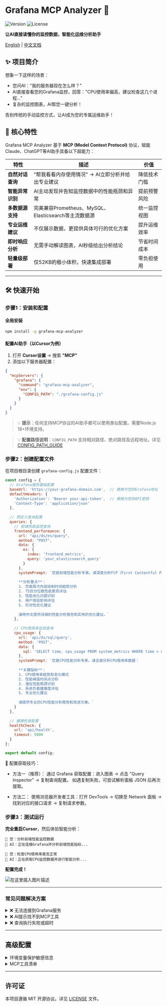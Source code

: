 # Grafana MCP Analyzer 🤖

![Version](https://img.shields.io/npm/v/grafana-mcp-analyzer) ![License](https://img.shields.io/npm/l/grafana-mcp-analyzer) 

**让AI直接读懂你的监控数据，智能化运维分析助手**

[English](https://github.com/SailingCoder/grafana-mcp-analyzer/blob/main/README_EN.md) | [中文文档](https://github.com/SailingCoder/grafana-mcp-analyzer/blob/main/README.md)

## ✨ 项目简介

想象一下这样的场景：
- 您问AI："我的服务器现在怎么样？" 
- AI直接查看您的Grafana监控，回答："CPU使用率偏高，建议检查这几个进程..."
- 复杂的监控图表，AI帮您一键分析！


告别传统的手动监控方式，让AI成为您的专属运维助手！

## 🚀 核心特性

Grafana MCP Analyzer 基于 **MCP (Model Context Protocol)** 协议，赋能Claude、ChatGPT等AI助手具备以下超能力：

| 特性 | 描述 | 价值 |
|------|------|------|
| **自然对话查询** | "帮我看看内存使用情况" → AI立即分析并给出专业建议 | 降低技术门槛 |
| **智能异常识别** | AI主动发现并告知监控数据中的性能瓶颈和异常 | 提前预警风险 |
| **多数据源支持** | 完美兼容Prometheus、MySQL、Elasticsearch等主流数据源 | 统一监控视图 |
| **专业运维建议** | 不仅展示数据，更提供具体可行的优化方案 | 提升运维效率 |
| **即时响应分析** | 无需手动解读图表，AI秒级给出分析结论 | 节省时间成本 |
| **轻量级部署** | 仅52KB的极小体积，快速集成部署 | 零负担使用 |

---

## 🛠️ 快速开始

### 步骤1：安装和配置

#### 全局安装
```bash
npm install -g grafana-mcp-analyzer
```

#### 配置AI助手（以Cursor为例）

1. 打开 **Cursor设置** → 搜索 **"MCP"**
2. 添加以下服务器配置：

```json
{
  "mcpServers": {
    "grafana": {
      "command": "grafana-mcp-analyzer",
      "env": {
        "CONFIG_PATH": "./grafana-config.js"
      }
    }
  }
}
```

> 💡 **提示**：任何支持MCP协议的AI助手都可以使用类似配置。需要Node.js 18+环境支持。

> 💡 **配置路径说明**：`CONFIG_PATH` 支持相对路径、绝对路径及远程地址。详见 [CONFIG_PATH_GUIDE](https://github.com/SailingCoder/grafana-mcp-analyzer/blob/main/docs/CONFIG_PATH_GUIDE.md)

### 步骤2：创建配置文件

在项目根目录创建 `grafana-config.js` 配置文件：

```javascript
const config = {
  // Grafana服务基础配置
  baseUrl: 'https://your-grafana-domain.com',  // 替换为您的Grafana地址
  defaultHeaders: {
    'Authorization': 'Bearer your-api-token',  // 替换为您的API密钥
    'Content-Type': 'application/json'
  },
  
  // 预定义查询配置
  queries: {
    // 前端性能监控查询
    frontend_performance: {
      url: "api/ds/es/query",
      method: "POST",
      data: {
        es: {
          index: 'frontend_metrics',
          query: 'your_elasticsearch_query'
        }
      },
      systemPrompt: `您是前端性能分析专家。请深度分析FCP（First Contentful Paint）性能数据：
      
      **分析重点**：
      1. 页面首次内容绘制时间趋势分析
      2. 75百分位数性能表现评估  
      3. 性能劣化问题识别
      4. 用户体验影响评估
      5. 针对性优化建议
      
      请用中文提供详细的性能分析报告和实用的优化建议。`
    },
    
    // CPU使用率监控查询
    cpu_usage: {
      url: 'api/ds/sql/query',
      method: 'POST',
      data: {
        sql: 'SELECT time, cpu_usage FROM system_metrics WHERE time > now() - 1h'
      },
      systemPrompt: `您是CPU性能分析专家。请全面分析CPU使用率数据：
      
      **关键指标**：
      1. CPU使用率趋势和变化模式
      2. 性能峰值时间点分析
      3. 潜在性能瓶颈识别
      4. 系统负载健康度评估
      5. 专业优化建议
      
      请提供专业的CPU性能分析报告和改进方案。`
    }
  },
  
  // 健康检查配置
  healthCheck: { 
    url: 'api/health',
    timeout: 5000
  }
};

export default config;
```

📌 配置获取技巧：

- 方法一（推荐）：
通过 Grafana 获取配置：进入图表 → 点击 "Query Inspector" → 复制查询配置。
如遇复制失败，可尝试解析面板 JSON 后再次提取。

- 方法二：
使用浏览器开发者工具：打开 DevTools → 切换至 Network 面板 → 找到对应的接口请求 → 复制请求参数。


### 步骤3：测试运行

**完全重启Cursor**，然后体验智能分析：

```
👤 您：分析前端性能监控数据
🤖 AI：正在连接Grafana并分析前端性能指标...

👤 您：检查CPU使用率是否正常  
🤖 AI：正在获取CPU监控数据并进行智能分析...
```

**配置完成！**

![在这里插入图片描述](https://i-blog.csdnimg.cn/direct/922ac00595694c5796556586b224d63f.png#pic_center)

---

### 常见问题解决方案

<details>
<summary>❌ 无法连接到Grafana服务</summary>

**可能原因和解决方案：**
- ✅ 检查Grafana地址格式：必须包含`https://`或`http://`
- ✅ 验证API密钥有效性：确保未过期且有足够权限
- ✅ 测试网络连通性：ping命令检查网络状态
- ✅ 防火墙设置：确保端口未被阻止

</details>

<details>
<summary>❌ AI提示找不到MCP工具</summary>

**解决步骤：**
1. 🔄 完全退出Cursor并重新启动
2. 📁 检查配置文件路径是否正确
3. 🔍 确保Node.js版本 ≥ 18
4. ⚙️ 如使用nvm：`nvm alias default 18.x.x`

</details>

<details>
<summary>❌ 查询执行失败或超时</summary>

**排查方向：**
- 🕐 增加timeout设置
- 📊 简化查询语句复杂度
- 🔍 检查数据源连接状态
- 📈 验证查询语法正确性

</details>

---

## 高级配置

<details>
<summary>环境变量保护敏感信息</summary>

为了提高安全性，建议将敏感信息存储在环境变量中：

```bash
# 设置环境变量
export GRAFANA_URL="https://your-grafana-domain.com"
export GRAFANA_TOKEN="your-secure-api-token"
```

修改配置文件：
```javascript
const config = {
  baseUrl: process.env.GRAFANA_URL,
  defaultHeaders: {
    'Authorization': `Bearer ${process.env.GRAFANA_TOKEN}`,
    'Content-Type': 'application/json'
  },
  // ... 其他配置保持不变
};

export default config;
```

</details>

<details>
<summary>MCP工具清单</summary>

| 工具名称 | 功能描述 | 适用场景 | 返回内容 |
|----------|----------|----------|----------|
| `analyze_query` | 执行查询并提供AI智能分析 | 需要专业洞察和建议 | 数据+分析报告 |
| `execute_query` | 执行原始数据查询 | 仅需要原始数据 | 纯数据结果 |
| `check_health` | Grafana服务健康检查 | 服务状态监控 | 健康状态信息 |
| `list_queries` | 列出所有可用查询 | 查看配置的查询列表 | 查询配置清单 |
| `server_status` | MCP服务器状态检查 | MCP连接状态确认 | 服务器状态 |

</details>

---

## 许可证

本项目遵循 MIT 开源协议。详见 [LICENSE](LICENSE) 文件。

